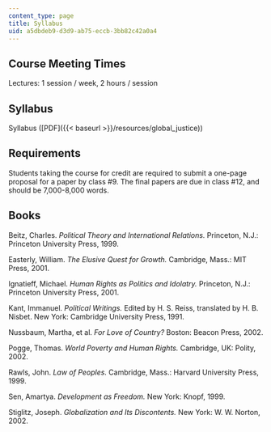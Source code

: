 ```yaml
---
content_type: page
title: Syllabus
uid: a5dbdeb9-d3d9-ab75-eccb-3bb82c42a0a4
---
```


Course Meeting Times
--------------------

Lectures: 1 session / week, 2 hours / session

Syllabus
--------

Syllabus ([PDF]({{< baseurl >}}/resources/global_justice))

Requirements
------------

Students taking the course for credit are required to submit a one-page proposal for a paper by class #9. The final papers are due in class #12, and should be 7,000-8,000 words.

Books
-----

Beitz, Charles. _Political Theory and International Relations._ Princeton, N.J.: Princeton University Press, 1999.

Easterly, William. _The Elusive Quest for Growth._ Cambridge, Mass.: MIT Press, 2001.

Ignatieff, Michael. _Human Rights as Politics and Idolatry._ Princeton, N.J.: Princeton University Press, 2001.

Kant, Immanuel. _Political Writings._ Edited by H. S. Reiss, translated by H. B. Nisbet. New York: Cambridge University Press, 1991.

Nussbaum, Martha, et al. _For Love of Country?_ Boston: Beacon Press, 2002.

Pogge, Thomas. _World Poverty and Human Rights._ Cambridge, UK: Polity, 2002.

Rawls, John. _Law of Peoples._ Cambridge, Mass.: Harvard University Press, 1999.

Sen, Amartya. _Development as Freedom._ New York: Knopf, 1999.

Stiglitz, Joseph. _Globalization and Its Discontents._ New York: W. W. Norton, 2002.